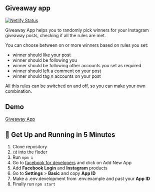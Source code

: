 ## Giveaway app

[![Netlify Status](https://api.netlify.com/api/v1/badges/8f49ea71-f4f5-4bea-a0e8-505c73148a21/deploy-status)](https://app.netlify.com/sites/blissful-dubinsky-d021a8/deploys)

Giveaway App helps you to randomly pick winners for your Instagram giveaway posts, checking if all the rules are met. 

You can choose between on or more winners based on rules you set:

- winner should like your post
- winner should be following you
- winner should be following other accounts you set as required
- winner should left a comment on your post
- winner should tag *n* accounts on your post

All this rules can be switched on and off, so you can make your own combination.

## Demo
[Giveaway App](https://blissful-dubinsky-d021a8.netlify.com/)

## 🚀 Get Up and Running in 5 Minutes

1. Clone repository
2. ```cd``` into the floder
3. Run ```npm i```
4. Go to [facebook for developers](https://developers.facebook.com/) and click on Add New App
5. Add **Facebook Login** and **Instagram** products
6. Go to **Settings** > **Basic** and copy **App ID**
7. Make a .env.development from .env.example and past your **App ID** 
8. Finally run ```npm start```
